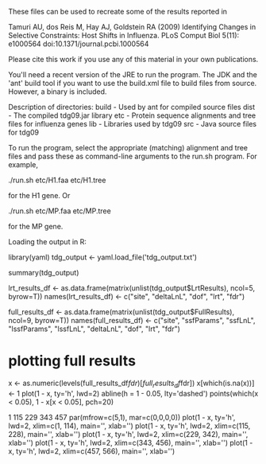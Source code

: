 


These files can be used to recreate some of the results reported in

Tamuri AU, dos Reis M, Hay AJ, Goldstein RA (2009) Identifying Changes in
Selective Constraints: Host Shifts in Influenza. PLoS Comput Biol 5(11): e1000564
doi:10.1371/journal.pcbi.1000564

Please cite this work if you use any of this material in your own publications.

You'll need a recent version of the JRE to run the program. The JDK and the
'ant' build tool if you want to use the build.xml file to build files from
source. However, a binary is included.

Description of directories:
build - Used by ant for compiled source files
dist - The compiled tdg09.jar library
etc - Protein sequence alignments and tree files for influenza genes
lib - Libraries used by tdg09
src - Java source files for tdg09

To run the program, select the appropriate (matching) alignment and tree files
and pass these as command-line arguments to the run.sh program. For example,

./run.sh etc/H1.faa etc/H1.tree

for the H1 gene. Or

./run.sh etc/MP.faa etc/MP.tree

for the MP gene.





Loading the output in R:

library(yaml)
tdg_output <- yaml.load_file('tdg_output.txt')

summary(tdg_output)

lrt_results_df <- as.data.frame(matrix(unlist(tdg_output$LrtResults), ncol=5, byrow=T))
names(lrt_results_df) <- c("site", "deltaLnL", "dof", "lrt", "fdr")


full_results_df <- as.data.frame(matrix(unlist(tdg_output$FullResults), ncol=9, byrow=T))
names(full_results_df) <- c("site", "ssfParams", "ssfLnL", "lssfParams", "lssfLnL", "deltaLnL", "dof", "lrt", "fdr")


# plotting full results
x <- as.numeric(levels(full_results_df$fdr)[full_results_df$fdr])
x[which(is.na(x))] <- 1
plot(1 - x, ty='h', lwd=2)
abline(h = 1 - 0.05, lty='dashed')
points(which(x < 0.05), 1 - x[x < 0.05], pch=20)

1 115 229 343 457
par(mfrow=c(5,1), mar=c(0,0,0,0))
plot(1 - x, ty='h', lwd=2, xlim=c(1, 114), main='', xlab='')
plot(1 - x, ty='h', lwd=2, xlim=c(115, 228), main='', xlab='')
plot(1 - x, ty='h', lwd=2, xlim=c(229, 342), main='', xlab='')
plot(1 - x, ty='h', lwd=2, xlim=c(343, 456), main='', xlab='')
plot(1 - x, ty='h', lwd=2, xlim=c(457, 566), main='', xlab='')

